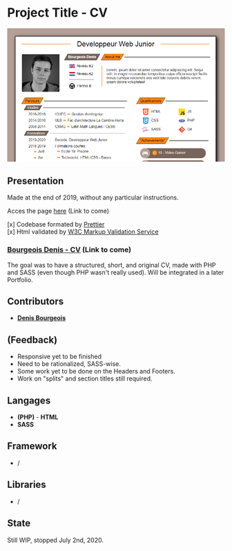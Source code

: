 # Project Title - **CV**

![screenshot](assets/img/screenshot-CV.png)

## Presentation

Made at the end of 2019, without any particular instructions.

Acces the page [here](...) (Link to come)

[x] Codebase formated by [Prettier](https://prettier.io/)  
[x] Html validated by [W3C Markup Validation Service](https://validator.w3.org)

### **[Bourgeois Denis - CV](....html)** (Link to come)

The goal was to have a structured, short, and original CV, made with PHP and SASS (even though PHP wasn't really used). Will be integrated in a later Portfolio.

## Contributors

-   [**Denis Bourgeois**](https://github.com/Debourgeo)

## (Feedback)

-   Responsive yet to be finished
-   Need to be rationalized, SASS-wise.
-   Some work yet to be done on the Headers and Footers.
-   Work on "splits" and section titles still required.

## Langages

-   **(PHP)** - **HTML**
-   **SASS**

## Framework

-   /

## Libraries

-   /

## State

Still WIP, stopped July 2nd, 2020.
